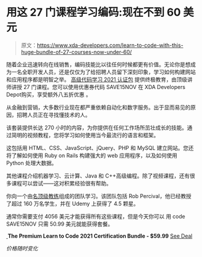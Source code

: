 # 用这 27 门课程学习编码:现在不到 60 美元

> 原文：<https://www.xda-developers.com/learn-to-code-with-this-huge-bundle-of-27-courses-now-under-60/>

随着企业迅速转向在线销售，编码技能比以往任何时候都更有价值。无论你是想成为一名全职开发人员，还是仅仅为了给招聘人员留下深刻印象，学习如何构建网站和应用程序都是明智之举。 [高级代码学习 2021 认证包](https://depot.xda-developers.com/sales/the-premium-learn-to-code-2021-certification-bundle?utm_source=xda-developers.com&utm_medium=referral&utm_campaign=the-premium-learn-to-code-2021-certification-bundle&utm_term=scsf-448428&utm_content=a0x1P000004Yk9mQAC&scsonar=1) 提供终极教育，由顶级讲师讲授 27 门课程。您可以使用优惠券代码 SAVE15NOV 在 XDA Developers Depot购买，享受额外八五折优惠 。

从金融到营销，大多数行业现在都严重依赖自动化和数字服务。出于显而易见的原因，招聘人员正在寻找懂技术的人。

该套装提供长达 270 小时的内容，为你提供在任何工作场所茁壮成长的技能。通过简明的视频教程，您将学习如何使用当今最流行的语言和框架。

这包括用 HTML、CSS、JavaScript、jQuery、PHP 和 MySQL 建立网站。您还将了解如何使用 Ruby on Rails 构建强大的 web 应用程序，以及如何使用 Python 处理大数据。

其他课程介绍机器学习、云计算、Java 和 C++高级编程。除了视频课程，还有很多课程可以尝试——这对积累经验很有帮助。

你向一个由[名顶级教练](https://depot.xda-developers.com/sales/the-premium-learn-to-code-2021-certification-bundle?utm_source=xda-developers.com&utm_medium=referral&utm_campaign=the-premium-learn-to-code-2021-certification-bundle&utm_term=scsf-448428&utm_content=a0x1P000004Yk9mQAC&scsonar=1)组成的团队学习。该团队包括 Rob Percival，他已经教授了超过 160 万名学生，并在 Udemy 上获得了 4.5 颗星。

通常你需要支付 4056 美元才能获得所有这些课程，但是今天你可以 用 code SAVE15NOV 只需 50.99 美元就能获得套餐。

[ ](https://depot.xda-developers.com/sales/the-premium-learn-to-code-2021-certification-bundle?utm_source=xda-developers.com&utm_medium=referral-cta&utm_campaign=the-premium-learn-to-code-2021-certification-bundle&utm_term=scsf-448428&utm_content=a0x1P000004Yk9mQAC&scsonar=1)**The Premium Learn to Code 2021 Certification Bundle - $59.99** [See Deal](https://depot.xda-developers.com/sales/the-premium-learn-to-code-2021-certification-bundle?utm_source=xda-developers.com&utm_medium=referral-cta&utm_campaign=the-premium-learn-to-code-2021-certification-bundle&utm_term=scsf-448428&utm_content=a0x1P000004Yk9mQAC&scsonar=1)

*价格随时变化*